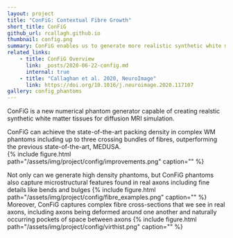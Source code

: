 ```yaml
---
layout: project
title: "ConFiG: Contextual Fibre Growth"
short_title: ConFiG
github_url: rcallagh.github.io
thumbnail: config.png
summary: ConFiG enables us to generate more realistic synthetic white matter tissues than ever
related_links:
    - title: ConFiG Overview
      link: _posts/2020-06-22-config.md
      internal: true
    - title: "Callaghan et al. 2020, NeuroImage"
      link: https://doi.org/10.1016/j.neuroimage.2020.117107
gallery: config_phantoms
---
```

ConFiG is a new numerical phantom generator capable of creating realstic synthetic white matter tissues for diffusion MRI simulation.

ConFiG can achieve the state-of-the-art packing density in complex WM phantoms including up to three crossing bundles of fibres, outperforming the previous state-of-the-art, MEDUSA.  
{% include figure.html path="/assets/img/project/config/improvements.png" caption="" %}

Not only can we generate high density phantoms, but ConFiG phantoms also capture microstructural features found in real axons including fine details like bends and bulges
{% include figure.html path="/assets/img/project/config/fibre_examples.png" caption="" %}
Moreover, ConFiG captures complex fibre cross-sections that we see in real axons, including axons being deformed around one another and naturally occurring pockets of space between axons
{% include figure.html path="/assets/img/project/config/virthist.png" caption="" %}
